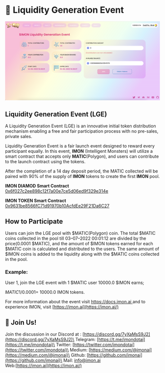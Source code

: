 # 🍭 Liquidity Generation Event

![IMON Liquidity Generation Event](<../../.gitbook/assets/Screen Shot 2022-06-17 at 01.35.33.png>)

## Liquidity Generation Event (LGE) <a href="#36c5" id="36c5"></a>

A Liquidity Generation Event (LGE) is an innovative initial token distribution mechanism enabling a free and fair participation process with no pre-sales, private sales.

Liquidity Generation Event is a fair launch event designed to reward every participant equally. In this event, **IMON** (Intelligent Monsters) will utilize a smart contract that accepts only **MATIC**(Polygon), and users can contribute to the launch contract using the tokens.

After the completion of a 14 day deposit period, the MATIC collected will be paired with 90% of the supply of **IMON** tokens to create the first **IMON** pool.

**IMON DIAMOD Smart Contract** [0x6f027c2ee898c12f7a00e7ce5d06ed9f329e314e](https://polygonscan.com/address/0x6f027c2ee898c12f7a00e7ce5d06ed9f329e314e)

**IMON TOKEN Smart Contract** [0x9631be8566fC71d91970b10AcfdEe29F21Da6C27](https://polygonscan.com/token/0x9631be8566fC71d91970b10AcfdEe29F21Da6C27)

## How to Participate <a href="#03e4" id="03e4"></a>

Users can join the LGE pool with $MATIC(Polygon) coin. The total $MATIC coins collected in the pool till 03–07–2022 00:01:12 are divided by the price(0.0001 $MATIC), and the amount of $IMON tokens earned for each $MATIC coin is calculated and distributed to the users. The same amount of $IMON coins is added to the liquidity along with the $MATIC coins collected in the pool.

### Example: <a href="#2193" id="2193"></a>

User 1, join the LGE event with 1 $MATIC user 10000.0 $IMON earns;

$MATIC1/$0.0001= 10000.0 IMON tokens.

For more information about the event visit [https://docs.imon.ai ](https://docs.imon.ai/imon/events/liquidity-generation-event)and to experience IMON, visit [https://imon.ai](https://imon.ai/)

## 💬 Join Us! <a href="#d066" id="d066"></a>

Join the discussion in our Discord at : [https://discord.gg/7yXaMsS9J2](https://discord.gg/7yXaMsS9J2)\
Telegram: [https://t.me/imondotai](https://t.me/imondotai)\
Twitter: [https://twitter.com/imondotai](https://twitter.com/imondotai)\
Medium: [https://medium.com/@imonai](https://medium.com/@imonai)\
Github: [https://github.com/imonai](https://github.com/imonai)\
Mail: [info@imon.ai](http://info@imon.ai/)\
Web:[https://imon.ai](https://imon.ai/)

